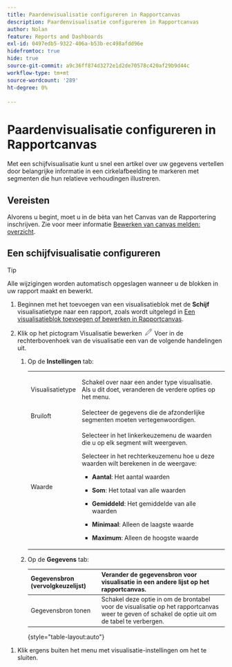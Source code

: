 ```yaml
---
title: Paardenvisualisatie configureren in Rapportcanvas
description: Paardenvisualisatie configureren in Rapportcanvas
author: Nolan
feature: Reports and Dashboards
exl-id: 0497edb5-9322-406a-b53b-ec498afdd96e
hidefromtoc: true
hide: true
source-git-commit: a9c36ff874d3272e1d2de70578c420af29b9d44c
workflow-type: tm+mt
source-wordcount: '289'
ht-degree: 0%

---
```



# Paardenvisualisatie configureren in Rapportcanvas

Met een schijfvisualisatie kunt u snel een artikel over uw gegevens vertellen door belangrijke informatie in een cirkelafbeelding te markeren met segmenten die hun relatieve verhoudingen illustreren.

## Vereisten

Alvorens u begint, moet u in de bèta van het Canvas van de Rapportering inschrijven. Zie voor meer informatie [Bewerken van canvas melden: overzicht](/help/quicksilver/product-announcements/betas/canvas-dashboards-beta/reporting-canvas-beta-overview.md).

## Een schijfvisualisatie configureren

>[!TIP]
>
>Alle wijzigingen worden automatisch opgeslagen wanneer u de blokken in uw rapport maakt en bewerkt.

1. Beginnen met het toevoegen van een visualisatieblok met de **Schijf** visualisatietype naar een rapport, zoals wordt uitgelegd in [Een visualisatieblok toevoegen of bewerken in Rapportcanvas](../../../reports-and-dashboards/reporting-canvas/visualization-blocks/add-or-edit-report-visualization.md).

1. Klik op het pictogram Visualisatie bewerken ![](assets/edit-icon.png) Voer in de rechterbovenhoek van de visualisatie een van de volgende handelingen uit.

   1. Op de **Instellingen** tab:

      <table style="table-layout:auto">
       <col>
       <col>
       <tbody>
        <tr>
         <td role="rowheader">Visualisatietype</td>
         <td><p>Schakel over naar een ander type visualisatie. Als u dit doet, veranderen de verdere opties op het menu.</p></td>
        </tr>
        <tr>
         <td role="rowheader">Bruiloft</td>
         <td>Selecteer de gegevens die de afzonderlijke segmenten moeten vertegenwoordigen.</td>
        </tr>
        <tr>
         <td role="rowheader">Waarde</td>
         <td><p>Selecteer in het linkerkeuzemenu de waarden die u op elk segment wilt weergeven.</p><p>Selecteer in het rechterkeuzemenu hoe u deze waarden wilt berekenen in de weergave:</p>
          <ul>
           <li><p><b>Aantal</b>: Het aantal waarden</p></li>
           <li><p><b>Som</b>: Het totaal van alle waarden </p></li>
           <li><p><b>Gemiddeld</b>: Het gemiddelde van alle waarden</p></li>
           <li><p><b>Minimaal</b>: Alleen de laagste waarde</p></li>
           <li><p><b>Maximum</b>: Alleen de hoogste waarde</p></li>
          </ul></td>
        </tr>
       </tbody>
      </table>

   1. Op de **Gegevens** tab:

      | Gegevensbron (vervolgkeuzelijst) | Verander de gegevensbron voor visualisatie in een andere lijst op het rapportcanvas. |
      |---|---|
      | Gegevensbron tonen | Schakel deze optie in om de brontabel voor de visualisatie op het rapportcanvas weer te geven of schakel de optie uit om de tabel te verbergen. |

      {style="table-layout:auto"}

<!--   
      NOLAN-FLAG: convert table to html. 
      -->

1. Klik ergens buiten het menu met visualisatie-instellingen om het te sluiten.
